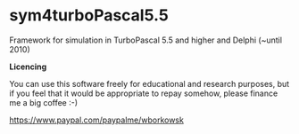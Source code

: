 # sym4turboPascal5.5
Framework for simulation in TurboPascal 5.5 and higher and Delphi (~until 2010)


**Licencing**

You can use this software freely for educational and research purposes, but if you feel that it would be appropriate to repay somehow, please finance me a big coffee :-)

https://www.paypal.com/paypalme/wborkowsk

